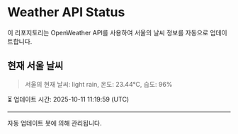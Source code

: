 
# Weather API Status

이 리포지토리는 OpenWeather API를 사용하여 서울의 날씨 정보를 자동으로 업데이트합니다.

## 현재 서울 날씨
> 서울의 현재 날씨: light rain, 온도: 23.44°C, 습도: 96%

⏳ 업데이트 시간: 2025-10-11 11:19:59 (UTC)

---
자동 업데이트 봇에 의해 관리됩니다.
